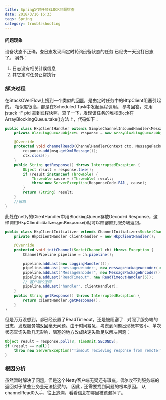 ```yaml
---
title: Spring定时任务BLOCK问题排查
date: 2018/3/16 16:33
tags: Spring
category: troubleshooting
---
```



#### 问题现象

设备状态不正确，查日志发现间定时轮询设备状态的任务 已经快一天没打日志了。
另外：
1. 日志没有相关错误信息
2. 其它定时任务正常执行

### 解决过程

在StackOVerFlow上搜到一个类似的[问题](http://stackoverflow.com/questions/17909404/spring-scheduler-stops-unexpectedly)，是由定时任务中的HttpClient阻塞引起的。
相似度很高，都是在Scheduled Task中发起远程调用。
参考回答，先用jstack -F pid 拿到线程快照，查了一下，发现该任务的堆栈Block在ArrayBlockingQueue.take()方法上，代码如下：
````java
public class HkpClientHandler extends SimpleChannelInboundHandler<MessagePackage> {
	private BlockingQueue<Object> response = new ArrayBlockingQueue<Object>(1);

	@Override
	protected void channelRead0(ChannelHandlerContext ctx, MessagePackage msg) throws Exception {
		response.add(msg.getXmlMessage());
		ctx.close();
	}
	public String getResponse() throws InterruptedException {
  		Object result = response.take();
  		if (result instanceof Throwable) {
  			Throwable cause = (Throwable) result;
  			throw new ServerException(ResponseCode.FAIL, cause);
  		}
  		return (String) result;
  	}
  	//省略
}
````
此处在netty的ClientHandler中用BlockingQueue存放Decoded Response，这样调用HkpClientInitializer.getResponse()就可以阻塞直到服务端返回。
````java
public class HkpClientInitializer extends ChannelInitializer<SocketChannel> {
	private HkpClientHandler clientHandler = new HkpClientHandler();

	@Override
	protected void initChannel(SocketChannel ch) throws Exception {
		ChannelPipeline pipeline = ch.pipeline();

		pipeline.addLast(new LoggingHandler());
		pipeline.addLast("MessageDecoder", new MessagePackageDecoder(1024 * 1024, 4, 4, -8, 0));
		pipeline.addLast("MessageEncoder", new MessagePackageEncoder());
		pipeline.addLast("ReadTimeout", new ReadTimeoutHandler(5));
		// 客户端的逻辑
		pipeline.addLast("handler", clientHandler);
	}
	public String getResponse() throws InterruptedException {
  		return clientHandler.getResponse();
  	}
}
````
但是万万没想到，都已经设置了ReadTimeout，还是被阻塞了，对照了服务端的日志，发现服务端返回毫无问题。由于时间紧急，考虑到问题出现概率较小、单次状态查询失败几无影响，阻塞的地方改成快速失败足以解决问题：
````java
Object result = response.poll(8, TimeUnit.SECONDS);
if (result == null){
    throw new ServerException("Timeout recieving response from remote!");
}
````
### 根因分析
虽然暂时解决了问题，但是这个Netty客户端无疑还有瑕疵，偶尔收不到服务端的返回对于某些业务是无法接受的。
因此，还需要找到问题的根本原因。
从channelRead0入手，往上追溯，看看信息在哪里被遗漏掉了。